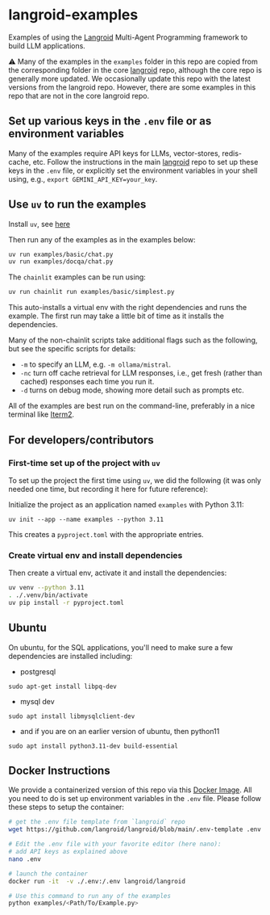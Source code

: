 # langroid-examples


Examples of using the [Langroid](https://github.com/langroid/langroid) Multi-Agent 
Programming framework to build LLM applications.

:warning: Many of the examples in the `examples` folder in this repo are copied
from the corresponding folder in the core [langroid](https://github.com/langroid/langroid) repo, although the core repo is  generally more updated.
We occasionally update this repo with the latest versions from the langroid repo.
However, there are some examples in this repo that are not in the core langroid repo.

## Set up various keys in the `.env` file or as environment variables

Many of the examples require API keys for LLMs, vector-stores, redis-cache, etc.
Follow the instructions in the main [langroid](https://github.com/langroid/langroid) 
repo to set up these keys in the `.env` file,
or explicitly set the environment variables in your shell 
using, e.g., `export GEMINI_API_KEY=your_key`.


## Use `uv` to run the examples

Install `uv`, see [here](https://docs.astral.sh/uv/getting-started/installation/)

Then run any of the examples as in the examples below:

```bash
uv run examples/basic/chat.py
uv run examples/docqa/chat.py
```
The `chainlit` examples can be run using:
```bash
uv run chainlit run examples/basic/simplest.py
```

This auto-installs a virtual env with the right dependencies and runs the example.
The first run may take a little bit of time as it installs the dependencies.

Many of the non-chainlit scripts take additional flags such as the following, but
see the specific scripts for details:

- `-m` to specify an LLM, e.g. `-m ollama/mistral`.
- `-nc` turn off cache retrieval for LLM responses,
  i.e., get fresh (rather than cached) responses each time you run it.
- `-d` turns on debug mode, showing more detail such as prompts etc.

All of the examples are best run on the command-line, preferably in a nice
terminal like [Iterm2](https://iterm2.com/).

## For developers/contributors

### First-time set up of the project with `uv`

To set up the project the first time using `uv`, we did the following (it was 
only needed one time, but recording it here for future reference):

Initialize the project as an application named `examples` with Python 3.11:
```
uv init --app --name examples --python 3.11
```
This creates a `pyproject.toml` with the appropriate entries.

### Create virtual env and install dependencies

Then create a virtual env, activate it and install the dependencies:
```bash
uv venv --python 3.11
. ./.venv/bin/activate 
uv pip install -r pyproject.toml 
```


## Ubuntu
On ubuntu, for the SQL applications, you'll need to make sure a few dependencies are installed including:

- postgresql
```
sudo apt-get install libpq-dev
```
- mysql dev
```
sudo apt install libmysqlclient-dev
```
- and if you are on an earlier version of ubuntu, then python11
```
sudo apt install python3.11-dev build-essential
```

## Docker Instructions

We provide a containerized version of this repo via this [Docker Image](https://hub.docker.com/r/langroid/langroid).
All you need to do is set up environment variables in the `.env` file.
Please follow these steps to setup the container:

```bash
# get the .env file template from `langroid` repo
wget https://github.com/langroid/langroid/blob/main/.env-template .env

# Edit the .env file with your favorite editor (here nano):
# add API keys as explained above
nano .env

# launch the container
docker run -it  -v ./.env:/.env langroid/langroid

# Use this command to run any of the examples
python examples/<Path/To/Example.py> 
``` 
</details>
